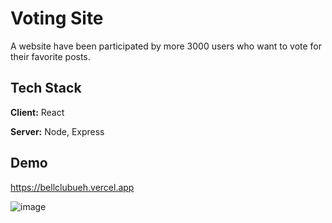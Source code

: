 
# Voting Site

A website have been participated by more 3000 users who want to vote for their favorite posts.

## Tech Stack

**Client:** React

**Server:** Node, Express


## Demo

https://bellclubueh.vercel.app

![image](https://user-images.githubusercontent.com/39693803/169249028-8412f567-283a-45c7-92cd-c58dfd6b6729.png)
